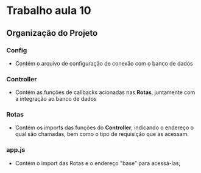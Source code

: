 # Trabalho aula 10

## Organização do Projeto

### Config
- Contém o arquivo de configuração de conexão com o banco de dados

### Controller
 - Contém as funções de callbacks acionadas nas **Rotas**, juntamente com a integração ao banco de dados

### Rotas
- Contém os imports das funções do **Controller**, indicando o endereço o qual são chamadas, bem como o tipo de requisição que as acessam.

### app.js
- Contém o import das Rotas e o endereço "base" para acessá-las;

